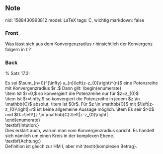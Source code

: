 ## Note
nid: 1588430993812
model: LaTeX
tags: C, wichtig
markdown: false

### Front
Was lässt sich aus dem Konvergenzradius $r$ hinsichtlich der Konvergenz folgern in $\mathbb{C}$?

### Back
% Satz 17.3: <div>
</div><div>Es sei $\sum_{n=0}^{\infty} a_{n}\left(z-z_{0}\right)^{n}$ eine Potenzreihe mit Konvergenzradius $r .$ Dann gilt:
\begin{enumerate}</div><div><span>\item Ist $r=0,$ so konvergiert die Potenzreihe nur für $z=z_{0}$</span>
</div><div>\item Ist $r=\infty,$ so konvergiert die Potenzreihe in jedem $z \in \mathbb{C}$ absolut.
\item Ist $0<r<\infty,$ so konvergiert die Potenzreihe absolut in jedem $z \in \mathbb{C}$ mit $\left|z-z_{0}\right|<$
$r$ und sie divergiert für jedes $z \in \mathbb{C}$ mit $\left|z-z_{0}\right|>r$. Für $z \in \mathbb{C}$ mit $\left|z-z_{0}\right|=r$ ist keine allgemeine Aussage möglich.
\item Es seir $>0$ und $D:=\left\{z \in \mathbb{C}:\left|z-z_{0}\right|<r\right\}(D:=\mathbb{C} \text { falls } r=\infty) .$ Für $z \in D$ sei
$$
f(z):=\sum_{n=0}^{\infty} a_{n}\left(z-z_{0}\right)^{n}.
$$
Dann ist $f$ auf $D$ stetig.\\</div><div>\end{enumerate}</div><div>
</div><div>\textbf{Intution:}</div><div>
</div><div>Dies erklärt auch, warum man vom Konvergenzradius spricht. Es handelt sich nämlich um einen Kreis in der komplexen Ebene.</div><div>
</div><div>\textbf{Achtung:}</div><div>
</div><div>Definition ist gleich zur HM I, aber mit \textit{komplexen Betrag}.</div><div>
</div>
